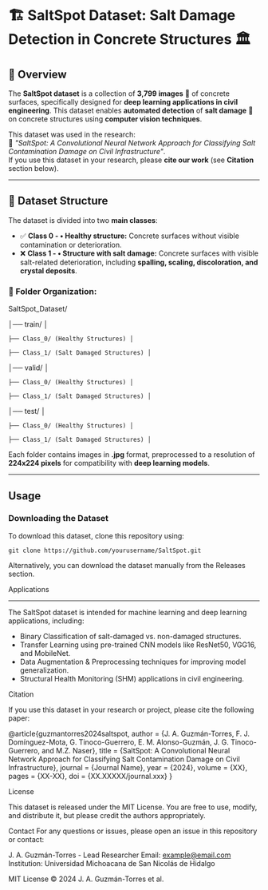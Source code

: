 # 🏗️ SaltSpot Dataset: Salt Damage Detection in Concrete Structures 🏛️  

## 📌 Overview  

The **SaltSpot dataset** is a collection of **3,799 images** 📸 of concrete surfaces, specifically designed for **deep learning applications in civil engineering**. This dataset enables **automated detection** of **salt damage** 🧂 on concrete structures using **computer vision techniques**.  

This dataset was used in the research:  
📄 *"SaltSpot: A Convolutional Neural Network Approach for Classifying Salt Contamination Damage on Civil Infrastructure"*.  
If you use this dataset in your research, please **cite our work** (see **Citation** section below).  

---

## 📂 Dataset Structure  

The dataset is divided into two **main classes**:  

- ✅ **Class 0 - •	Healthy structure:** Concrete surfaces without visible contamination or deterioration.  
- ❌ **Class 1 - •	Structure with salt damage:** Concrete surfaces with visible salt-related deterioration, including **spalling, scaling, discoloration, and crystal deposits**.  

### **📁 Folder Organization:**  
SaltSpot_Dataset/

│── train/ │ 

    ├── Class_0/ (Healthy Structures) │
  
    ├── Class_1/ (Salt Damaged Structures) │ 

│── valid/ │

    ├── Class_0/ (Healthy Structures) │
  
    ├── Class_1/ (Salt Damaged Structures) │

│── test/ │

    ├── Class_0/ (Healthy Structures) │ 
    
    ├── Class_1/ (Salt Damaged Structures) │

Each folder contains images in **.jpg** format, preprocessed to a resolution of **224x224 pixels** for compatibility with **deep learning models**.

---

## Usage

### **Downloading the Dataset**
To download this dataset, clone this repository using:

    git clone https://github.com/yourusername/SaltSpot.git

Alternatively, you can download the dataset manually from the Releases section.

Applications

---
The SaltSpot dataset is intended for machine learning and deep learning applications, including:

- Binary Classification of salt-damaged vs. non-damaged structures.
- Transfer Learning using pre-trained CNN models like ResNet50, VGG16, and MobileNet.
- Data Augmentation & Preprocessing techniques for improving model generalization.
- Structural Health Monitoring (SHM) applications in civil engineering.

Citation

If you use this dataset in your research or project, please cite the following paper:

@article{guzmantorres2024saltspot,
  author    = {J. A. Guzmán-Torres, F. J. Domínguez-Mota, G. Tinoco-Guerrero, E. M. Alonso-Guzmán, 
               J. G. Tinoco-Guerrero, and M.Z. Naser},
  title     = {SaltSpot: A Convolutional Neural Network Approach for Classifying Salt Contamination Damage on Civil Infrastructure},
  journal   = {Journal Name},
  year      = {2024},
  volume    = {XX},
  pages     = {XX-XX},
  doi       = {XX.XXXXX/journal.xxx}
}

License

This dataset is released under the MIT License. You are free to use, modify, and distribute it, but please credit the authors appropriately.

Contact
For any questions or issues, please open an issue in this repository or contact:

J. A. Guzmán-Torres - Lead Researcher
Email: example@email.com
Institution: Universidad Michoacana de San Nicolás de Hidalgo

MIT License © 2024 J. A. Guzmán-Torres et al.
